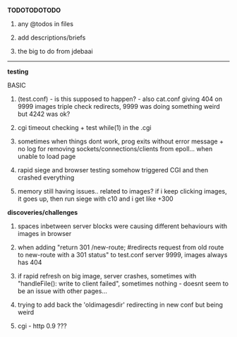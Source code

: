

**TODOTODOTODO**

1) 
	any @todos in files

2) 
	add descriptions/briefs

3) 	
	the big to do from jdebaai


-------------------

**testing**

BASIC

1) 	(test.conf) - is this supposed to happen? - also cat.conf giving 404 on 9999 images
	triple check redirects, 9999 was doing something weird but 4242 was ok?

2) 	
	cgi timeout checking + test while(1) in the .cgi

3) 
	sometimes when things dont work, prog exits without error message + no log for removing sockets/connections/clients from epoll... when unable to load page

4) 
	rapid siege and browser testing somehow triggered CGI and then crashed everything

5) 	
	memory still having issues.. related to images? if i keep clicking images, it goes up, then run siege with c10 and i get like +300



**discoveries/challenges**

1) 	
	spaces inbetween server blocks were causing different behaviours with images in browser

2) 
	when adding "return 301 /new-route; #redirects request from old route to new-route with a 301 status" to test.conf server 9999, images always has 404

4) 	
	if rapid refresh on big image, server crashes, sometimes with "handleFile(): write to client failed", sometimes nothing - doesnt seem to be an issue with other pages...

5) 
	trying to add back the 'oldimagesdir' redirecting in new conf but being weird

6) 
	cgi - http 0.9 ???

